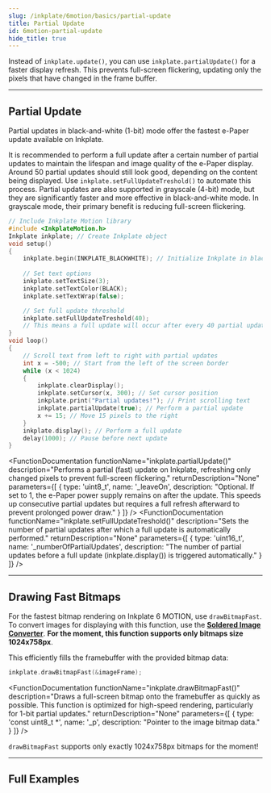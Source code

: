```yaml
---
slug: /inkplate/6motion/basics/partial-update
title: Partial Update
id: 6motion-partial-update
hide_title: true
---
```


<SectionTitle title="Partial Updates" backgroundImage="img/partial_update.jpg" />

Instead of `inkplate.update()`, you can use `inkplate.partialUpdate()` for a faster display refresh. This prevents full-screen flickering, updating only the pixels that have changed in the frame buffer.

---

## Partial Update

Partial updates in black-and-white (1-bit) mode offer the fastest e-Paper update available on Inkplate.

<WarningBox>It is recommended to perform a full update after a certain number of partial updates to maintain the lifespan and image quality of the e-Paper display. Around 50 partial updates should still look good, depending on the content being displayed. Use `inkplate.setFullUpdateTreshold()` to automate this process.</WarningBox>
<InfoBox>Partial updates are also supported in grayscale (4-bit) mode, but they are significantly faster and more effective in black-and-white mode. In grayscale mode, their primary benefit is reducing full-screen flickering.</InfoBox>

```cpp
// Include Inkplate Motion library
#include <InkplateMotion.h>
Inkplate inkplate; // Create Inkplate object
void setup()
{
    inkplate.begin(INKPLATE_BLACKWHITE); // Initialize Inkplate in black and white mode
    
    // Set text options
    inkplate.setTextSize(3);
    inkplate.setTextColor(BLACK);
    inkplate.setTextWrap(false);

    // Set full update threshold
    inkplate.setFullUpdateTreshold(40);
    // This means a full update will occur after every 40 partial updates
}
void loop()
{
    // Scroll text from left to right with partial updates
    int x = -500; // Start from the left of the screen border
    while (x < 1024)
    {
        inkplate.clearDisplay();
        inkplate.setCursor(x, 300); // Set cursor position
        inkplate.print("Partial updates!"); // Print scrolling text
        inkplate.partialUpdate(true); // Perform a partial update
        x += 15; // Move 15 pixels to the right
    }
    inkplate.display(); // Perform a full update
    delay(1000); // Pause before next update
}
```
<FunctionDocumentation
  functionName="inkplate.partialUpdate()"
  description="Performs a partial (fast) update on Inkplate, refreshing only changed pixels to prevent full-screen flickering."
  returnDescription="None"
  parameters={[ 
    { type: 'uint8_t', name: '_leaveOn', description: "Optional. If set to 1, the e-Paper power supply remains on after the update. This speeds up consecutive partial updates but requires a full refresh afterward to prevent prolonged power draw." }
  ]}
/>
<FunctionDocumentation
  functionName="inkplate.setFullUpdateTreshold()"
  description="Sets the number of partial updates after which a full update is automatically performed."
  returnDescription="None"
  parameters={[ 
    { type: 'uint16_t', name: '_numberOfPartialUpdates', description: "The number of partial updates before a full update (inkplate.display()) is triggered automatically." }
  ]}
/>

---

## Drawing Fast Bitmaps

For the fastest bitmap rendering on Inkplate 6 MOTION, use `drawBitmapFast`. To convert images for displaying with this function, use the [**Soldered Image Converter**](/inkplate/6motion/basics/image-converter). **For the moment, this function supports only bitmaps size 1024x758px**.

This efficiently fills the framebuffer with the provided bitmap data:

```cpp
inkplate.drawBitmapFast(&imageFrame);
```
<FunctionDocumentation
  functionName="inkplate.drawBitmapFast()"
  description="Draws a full-screen bitmap onto the framebuffer as quickly as possible. This function is optimized for high-speed rendering, particularly for 1-bit partial updates."
  returnDescription="None"
  parameters={[ 
    { type: 'const uint8_t *', name: '_p', description: "Pointer to the image bitmap data." }
  ]}
/>

<WarningBox>`drawBitmapFast` supports only exactly 1024x758px bitmaps for the moment!</WarningBox>

---

## Full Examples

<QuickLink 
  title="Inkplate_6_Motion_Partial_Update.ino" 
  description="Example demonstrating the use of partialUpdate for fast display refreshes on Inkplate 6 MOTION."
  url="https://github.com/SolderedElectronics/Inkplate_Motion_Arduino_Library/blob/main/examples/Inkplate6Motion/Basic/Inkplate_6_Motion_Partial_Update/Inkplate_6_Motion_Partial_Update.ino" 
/>
<QuickLink 
  title="Inkplate_6_Motion_Fast_Animation.ino" 
  description="Example demonstrating drawBitmapFast for rendering animations on Inkplate 6 MOTION. Review the included files in the sketch for more details."
  url="https://github.com/SolderedElectronics/Inkplate_Motion_Arduino_Library/blob/main/examples/Inkplate6Motion/Basic/Inkplate_6_Motion_Fast_Animation/Inkplate_6_Motion_Fast_Animation.ino" 
/>
<QuickLink 
  title="Soldered Image Converter" 
  description="Convert images to bitmaps for display on Inkplate 6 MOTION using the Soldered Image Converter."
  url="/inkplate/6motion/basics/image-converter" 
/>
